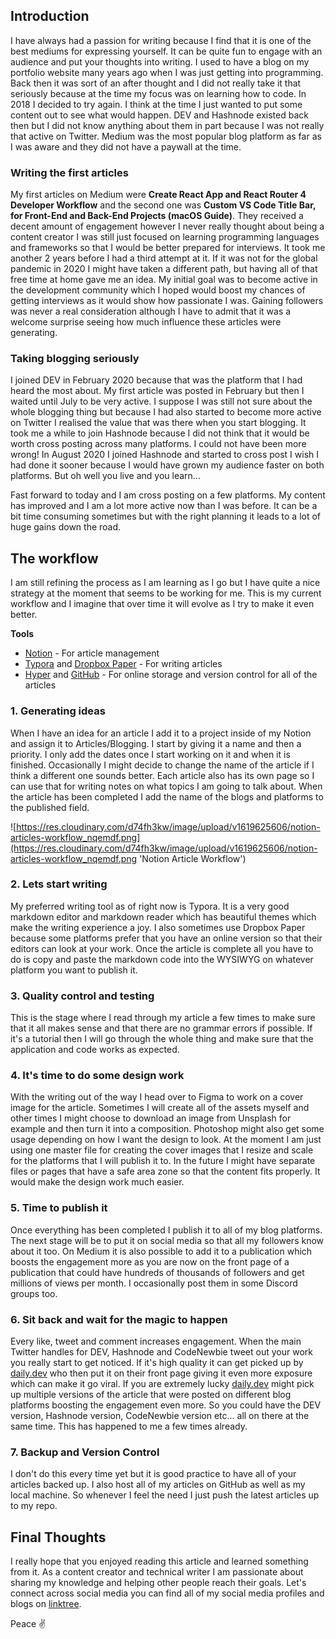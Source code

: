 ## Introduction

I have always had a passion for writing because I find that it is one of the best mediums for expressing yourself. It can be quite fun to engage with an audience and put your thoughts into writing. I used to have a blog on my portfolio website many years ago when I was just getting into programming. Back then it was sort of an after thought and I did not really take it that seriously because at the time my focus was on learning how to code. In 2018 I decided to try again. I think at the time I just wanted to put some content out to see what would happen. DEV and Hashnode existed back then but I did not know anything about them in part because I was not really that active on Twitter. Medium was the most popular blog platform as far as I was aware and they did not have a paywall at the time.

### Writing the first articles

My first articles on Medium were **Create React App and React Router 4 Developer Workflow** and the second one was **Custom VS Code Title Bar, for Front-End and Back-End Projects (macOS Guide)**. They received a decent amount of engagement however I never really thought about being a content creator I was still just focused on learning programming languages and frameworks so that I would be better prepared for interviews. It took me another 2 years before I had a third attempt at it. If it was not for the global pandemic in 2020 I might have taken a different path, but having all of that free time at home gave me an idea. My initial goal was to become active in the development community which I hoped would boost my chances of getting interviews as it would show how passionate I was. Gaining followers was never a real consideration although I have to admit that it was a welcome surprise seeing how much influence these articles were generating.

### Taking blogging seriously

I joined DEV in February 2020 because that was the platform that I had heard the most about. My first article was posted in February but then I waited until July to be very active. I suppose I was still not sure about the whole blogging thing but because I had also started to become more active on Twitter I realised the value that was there when you start blogging. It took me a while to join Hashnode because I did not think that it would be worth cross posting across many platforms. I could not have been more wrong! In August 2020 I joined Hashnode and started to cross post I wish I had done it sooner because I would have grown my audience faster on both platforms. But oh well you live and you learn...

Fast forward to today and I am cross posting on a few platforms. My content has improved and I am a lot more active now than I was before. It can be a bit time consuming sometimes but with the right planning it leads to a lot of huge gains down the road.

## The workflow

I am still refining the process as I am learning as I go but I have quite a nice strategy at the moment that seems to be working for me. This is my current workflow and I imagine that over time it will evolve as I try to make it even better.

**Tools**

- [Notion](https://www.notion.so/) - For article management
- [Typora](https://typora.io/) and [Dropbox Paper](https://www.dropbox.com/en_GB/paper) - For writing articles
- [Hyper](https://hyper.is/) and [GitHub](https://github.com/) - For online storage and version control for all of the articles

### 1. Generating ideas

When I have an idea for an article I add it to a project inside of my Notion and assign it to Articles/Blogging. I start by giving it a name and then a priority. I only add the dates once I start working on it and when it is finished. Occasionally I might decide to change the name of the article if I think a different one sounds better. Each article also has its own page so I can use that for writing notes on what topics I am going to talk about. When the article has been completed I add the name of the blogs and platforms to the published field.

![https://res.cloudinary.com/d74fh3kw/image/upload/v1619625606/notion-articles-workflow_nqemdf.png](https://res.cloudinary.com/d74fh3kw/image/upload/v1619625606/notion-articles-workflow_nqemdf.png 'Notion Article Workflow')

### 2. Lets start writing

My preferred writing tool as of right now is Typora. It is a very good markdown editor and markdown reader which has beautiful themes which make the writing experience a joy. I also sometimes use Dropbox Paper because some platforms prefer that you have an online version so that their editors can look at your work. Once the article is complete all you have to do is copy and paste the markdown code into the WYSIWYG on whatever platform you want to publish it.

### 3. Quality control and testing

This is the stage where I read through my article a few times to make sure that it all makes sense and that there are no grammar errors if possible. If it's a tutorial then I will go through the whole thing and make sure that the application and code works as expected.

### 4. It's time to do some design work

With the writing out of the way I head over to Figma to work on a cover image for the article. Sometimes I will create all of the assets myself and other times I might choose to download an image from Unsplash for example and then turn it into a composition. Photoshop might also get some usage depending on how I want the design to look. At the moment I am just using one master file for creating the cover images that I resize and scale for the platforms that I will publish it to. In the future I might have separate files or pages that have a safe area zone so that the content fits properly. It would make the design work much easier.

### 5. Time to publish it

Once everything has been completed I publish it to all of my blog platforms. The next stage will be to put it on social media so that all my followers know about it too. On Medium it is also possible to add it to a publication which boosts the engagement more as you are now on the front page of a publication that could have hundreds of thousands of followers and get millions of views per month. I occasionally post them in some Discord groups too.

### 6. Sit back and wait for the magic to happen

Every like, tweet and comment increases engagement. When the main Twitter handles for DEV, Hashnode and CodeNewbie tweet out your work you really start to get noticed. If it's high quality it can get picked up by [daily.dev](http://daily.dev/) who then put it on their front page giving it even more exposure which can make it go viral. If you are extremely lucky [daily.dev](http://daily.dev/) might pick up multiple versions of the article that were posted on different blog platforms boosting the engagement even more. So you could have the DEV version, Hashnode version, CodeNewbie version etc... all on there at the same time. This has happened to me a few times already.

### 7. Backup and Version Control

I don't do this every time yet but it is good practice to have all of your articles backed up. I also host all of my articles on GitHub as well as my local machine. So whenever I feel the need I just push the latest articles up to my repo.

## Final Thoughts

I really hope that you enjoyed reading this article and learned something from it. As a content creator and technical writer I am passionate about sharing my knowledge and helping other people reach their goals. Let's connect across social media you can find all of my social media profiles and blogs on [linktree](https://linktr.ee/andrewbaisden).

Peace ✌️
